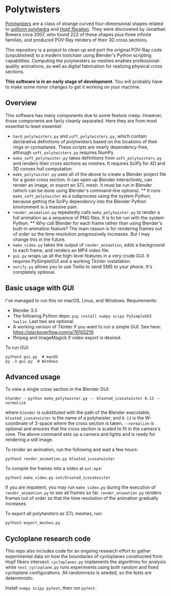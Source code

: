 # Polytwisters

[Polytwisters](https://www.polytope.net/hedrondude/twisters.htm) are a class of strange curved four-dimensional shapes related to [uniform polyhedra](https://en.wikipedia.org/wiki/Uniform_polyhedron) and [Hopf fibration](https://en.wikipedia.org/wiki/Hopf_fibration). They were discovered by Jonathan Bowers circa 2007, who found 222 of these shapes plus three infinite families, and produced POV-Ray renders of their 3D cross sections.

This repository is a project to clean up and port the original POV-Ray code (unpublished) to a modern toolchain using Blender's Python scripting capabilities. Computing the polytwisters as meshes enables professional-quality animations, as well as digital fabrication for realizing physical cross sections.

**This software is in an early stage of development.** You will probably have to make some minor changes to get it working on your machine.

## Overview

This software has many components due to some feature creep. However, those components are fairly cleanly separated. Here they are from most essential to least essential:

* `hard_polytwisters.py` and `soft_polytwisters.py`, which contain declarative definitions of polytwisters based on the locations of their rings or cycloplanes. These scripts are nearly dependency-free, although `soft_polytwisters.py` requires NumPy.
* `make_soft_polytwister.py` takes definitions from `soft_polytwisters.py` and renders their cross sections as meshes. It requires SciPy for 4D and 3D convex hull computation.
* `make_polytwister.py` uses all of the above to create a Blender project file for a given cross section. It can open up Blender interactively, can render an image, or export an STL mesh. It must be run in Blender (which can be done using Blender's command-line options).
** It runs `make_soft_polytwister` as a subprocess using the system Python, because getting the SciPy dependency into the Blender Python environment is a massive pain.
* `render_animation.py` repeatedly calls `make_polytwister.py` to render a full animation as a sequence of PNG files. It is to be run with the system Python.
** Why call Blender for each frame rather than using Blender's built-in animation feature? The main reason is for rendering frames out of order so the time resolution progressively increases. But I may change this in the future.
* `make_video.py` takes the output of `render_animation`, adds a background to each frame, and renders an MP4 video file.
* `gui.py` wraps up all the high-level features in a very crude GUI. It requires PySimpleGUI and a working Tkinter installation.
* `notify.py` allows you to use Twilio to send SMS to your phone. It's completely optional.

## Basic usage with GUI

I've managed to run this on macOS, Linux, and Windows. Requirements:

* Blender 3.3
* The following Python deps: `pip install numpy scipy PySimpleGUI twilio`. Last two are optional.
* A working version of Tkinter if you want to run a simple GUI. See here: https://stackoverflow.com/a/76105219.
* ffmpeg and ImageMagick if video export is desired.

To run GUI:

```
python3 gui.py  # macOS
py -3 gui.py  # Windows
```

## Advanced usage

To view a single cross section in the Blender GUI:

    blender --python make_polytwister.py -- bloated_icosatwister 0.13 --normalize

where `blender` is substituted with the path of the Blender executable, `bloated_icosatwister` is the name of a polytwister, and `0.13` is the W-coordinate of 3-space where the cross section is taken. `--normalize` is optional and ensures that the cross section is scaled to fit in the camera's view. The above command sets up a camera and lights and is ready for rendering a still image.

To render an animation, run the following and wait a few hours:

    python3 render_animation.py bloated_icosatwister

To compile the frames into a video at `out.mp4`:

    python3 make_video.py out/bloated_icosatwister

If you are impatient, you may run `make_video.py` during the execution of `render_animation.py` to see all frames so far. `render_animation.py` renders frames out of order so that the time resolution of the animation gradually increases.

To export all polytwisters as STL meshes, run:

    python3 export_meshes.py

## Cycloplane research code

This repo also includes code for an ongoing research effort to gather experimental data on how the boundaries of cycloplanes constructed from Hopf fibers intersect. `cycloplanes.py` implements the algorithms for analysis while `test_cycloplane.py` runs experiments using both random and fixed cycloplane configurations. All randomness is seeded, so the tests are deterministic.

Install `numpy scipy pytest`, then run `pytest`.
